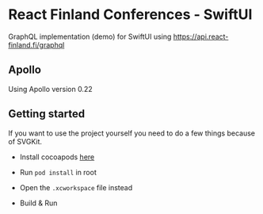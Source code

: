 # React Finland Conferences - SwiftUI

GraphQL implementation (demo) for SwiftUI using https://api.react-finland.fi/graphql

## Apollo

Using Apollo version 0.22

## Getting started

If you want to use the project yourself you need to do a few things because of SVGKit.

* Install cocoapods [here](https://cocoapods.org/)

* Run `pod install` in root

* Open the `.xcworkspace` file instead

* Build & Run
